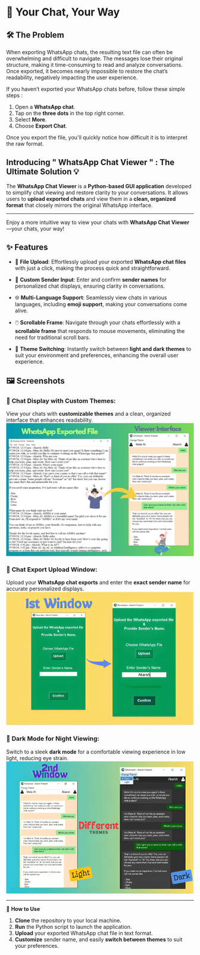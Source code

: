 # 📲 Your Chat, Your Way
## 🛠️ The Problem
When exporting WhatsApp chats, the resulting text file can often be overwhelming and difficult to navigate. The messages lose their original structure, making it time-consuming to read and analyze conversations. Once exported, it becomes nearly impossible to restore the chat’s readability, negatively impacting the user experience.

If you haven’t exported your WhatsApp chats before, follow these simple steps :
1. Open a **WhatsApp chat**.
2. Tap on the **three dots** in the top right corner.
3. Select **More**.
4. Choose **Export Chat**.

Once you export the file, you'll quickly notice how difficult it is to interpret the raw format.

## Introducing " WhatsApp Chat Viewer " : The Ultimate Solution 💡

The **WhatsApp Chat Viewer** is a **Python-based GUI application** developed to simplify chat viewing and restore clarity to your conversations. It allows users to **upload exported chats** and view them in a **clean, organized format** that closely mirrors the original WhatsApp interface.

---

Enjoy a more intuitive way to view your chats with **WhatsApp Chat Viewer**—your chats, your way!


## ✨ **Features**

* 📁 **File Upload**: Effortlessly upload your exported **WhatsApp chat files** with just a click, making the process quick and straightforward.

* 👤 **Custom Sender Input**: Enter and confirm **sender names** for personalized chat displays, ensuring clarity in conversations.

* 🌐 **Multi-Language Support**: Seamlessly view chats in various languages, including **emoji support**, making your conversations come alive.

* 🖱️ **Scrollable Frame**: Navigate through your chats effortlessly with a **scrollable frame** that responds to mouse movements, eliminating the need for traditional scroll bars.

* 🎨 **Theme Switching**: Instantly switch between **light and dark themes** to suit your environment and preferences, enhancing the overall user experience.


## 🖼️ **Screenshots**

### 📝 **Chat Display with Custom Themes**: 
View your chats with **customizable themes** and a clean, organized interface that enhances readability.
![Conversion](https://raw.githubusercontent.com/akarsh72/WhatsApp-Chat-Viewer/refs/heads/main/ScreenShots/1st.png)


### 📂 **Chat Export Upload Window**: 
Upload your **WhatsApp chat exports** and enter the **exact sender name** for accurate personalized displays.
![1st Window](https://raw.githubusercontent.com/akarsh72/WhatsApp-Chat-Viewer/refs/heads/main/ScreenShots/2nd.png)



### 🌙 **Dark Mode for Night Viewing**: 
Switch to a sleek **dark mode** for a comfortable viewing experience in low light, reducing eye strain.
![2nd Window](https://raw.githubusercontent.com/akarsh72/WhatsApp-Chat-Viewer/refs/heads/main/ScreenShots/3rd.png)

---
🚀 **How to Use**

1. **Clone** the repository to your local machine.
2. **Run** the Python script to launch the application.
3. **Upload** your exported WhatsApp chat file in text format.
4. **Customize** sender name, and easily **switch between themes** to suit your preferences.





